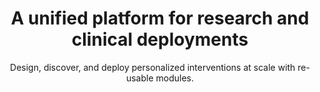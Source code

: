 ---
title: A unified platform for research and clinical deployments
image: images/temp.jpg
bgcolor: "#242F40"
subtitle: Design, discover, and deploy personalized interventions at scale with re-usable modules.
introtitle: Mix and match modules to tailor interventions for desired outcomes
introsubtitle: Way to Health capabilities are built and made available as re-usable modules. 
introtext: Researchers and clinicians have combined these modules in different ways to create innovative interventions rapidly, test them and quickly deploy them fully integrated with their EHR. 
pageurl: platform
contactid: platformcontact

modules:
  introtitle: Build your own intervention quickly
  introsubtitle: Way to Health capabilities are grouped into modules. Configure them to address your specific needs and combine them together to quickly build, test and deploy interventions. Choose your deployment model - pilot, standalone or scaled and EHR integrated.
  module: 
    - module_name: Conversations
      image: images/conversations.gif
      image_caption:
      listing:
        - subtitle: Two-way Texting
          module_name: Conversations
          description: Communication with patients or study participants is key to engaging them. Choose from a variety of communication techniques or combine them tailored to a patient's behavior. Texts can be sent out based on set schedules and / or rules. These configuration rules can be as simple as responding with a personalized "Great job, John" or as complex as evaluating blood pressure values and generating an in-basket message to the physician.
          id: patcomm
        - subtitle: Survey Management
          module_name: Conversations
          description: In cases where more data needs to be collected (demographics, symptoms, etc.), the system offers the ability to create surveys. Create your own survey using the built-in survey creation and deployment tool. These surveys can be sent out to patients based on specific schedules and simple or complex rules. Short surveys can be administrated over text as well. 
          id: patcomm
      is_even: true
      id: patcomm
    - module_name: Remote Monitoring
      image: images/peng/devices.png
      image_caption:
      listing:
        - subtitle: Vitals and Activity Monitoring
          module_name: Remote Monitoring
          description: The platform integrates directly with a number of biomedical devices to capture vitals directly from the patient / participant. The kinds of vitals captured include blood pressure, medication adherence, sleep tracking, weight, blood glucose and many more continue to be added. Additional devices are added quickly on request.
          id: remote
        - subtitle: Patient Reported Outcomes (PRO) Capture
          module_name: Remote Monitoring
          description: The system also allows patients to report their PROs, adverse events (AEs), symptoms and more via structured or unstructured conversations. These can be patient initiated and follow decision trees of your choosing. 
          id: remote
      is_even: false
      id: remote
    - module_name: Randomized Controlled Trials
      image: images/peng/rct.jpg
      image_caption:
      listing:
        - subtitle: Arms & Randomization
          module_name: Randomized Control Trials
          description: Setup multiple arms for studies including a control arm. The platform also offers multiple computerized randomization of participants, including the configurable choices for stratified, blocked, weighted, and adaptive randomization strategies. Ongoing management of participants via a "triage" view is also available out-of-the-box.
          id: rct
        - subtitle: Enrollment & eConsent
          module_name: Randomized Control Trials        
          description: Setup customized enrollment flows to maximize participant uptake. Run virtual trials in any state and manage it all remotely using tools such as intake surveys and eConsenting. Way to Health has been used to support over 150 different studies and the platform, past and current Principal Investigators (PIs) have credibility among the research and funding communities. 
          id: rct
      is_even: true
      id: rct
    - module_name: Program & Survey Libraries
      image: images/duplicate.svg
      image_caption:
      listing:
        - subtitle: Program Library
          module_name: Study Library        
          description: All programs - research studies as well as clinical projects, are available to be build upon. The programs can be copied over in a couple of clicks and then modified as needed. This can accelerate RCT and clinical deployments and reduce the time to live from months to days or weeks. 
          id: library
        - subtitle: Survey Library
          module_name: Study Library        
          description: Programs implemented on Way to Health have utilized a number of survey instruments. Some are validated and others have been designed for project specific purposes. All of these are available for rapid re-use and deployment. Data collected from these can be stored in a custom or in our standardized models for easy analysis.
          id: library
      is_even: false
      id: library
    - module_name: Behavioral Science & Economics
      image: images/peng/chibe.png
      image_caption:
      listing:
        - subtitle: Gamification & Social
          module_name: Behavioral Science & Economics
          description: Games and social media are significant drivers of human behavior. The platform allows patients to earn points, level up, use lifelines and more. These features can be combined with peer competition or support.
          id: be
        - subtitle: Financial Incentives
          module_name: Behavioral Science & Economics        
          description: Lotteries, loss and gain framed incentives and much more can be easily applied to activities - steps, weighings, pretty much any data gathered by the platform from any data source. Apply different strategies to different populations and depending on the type of activity.
          id: be                 
      is_even: true
      id: be
    - module_name: Rules Engine
      image: images/peng/rules3.png
      image_caption:
      listing:
        - subtitle: Schedule or event driven
          module_name: Rules Engine
          description: All interventions require recurrence based on a defined period - hours, days, weeks or months or off an event (such as admission). Research studies or clinical deployments both require this to be further tailored by each arm or patient. The platform has been designed to support these use cases and more.
          id: rulesengine
        - subtitle: Alerts & Incidents
          module_name: Rules Engine
          description: To maximize the productivity of staff and providers, the Way To Health platform allows for the creation of incidents or alerts whenever certain exception criteria are met. Configure notifications depending on the users role.
          id: rulesengine
      is_even: false
      id: rulesengine
    - module_name: EHR integration
      image: images/peng/integration.jpg
      image_caption:
      listing:
        - subtitle: Bi-directional Integration
          module_name: EHR integration
          description: It is our belief that EHRs should be the system of record for all patient data. Additionally, any provider action needed should also be done via the EHR. With this in mind, the platform provides bi-directional integration currently with Epic (and additional EHRs on request).
          id: ehr
        - subtitle: Way to Health Inside
          module_name: EHR integration
          description: We offer multiple ways in which we can integrate with the EHR. Via embeds in the EHR itself, HL7 based, API (FHIR, Open.Epic, other) and many more as needed. 
          id: ehr
      is_even: true
      id: ehr
---